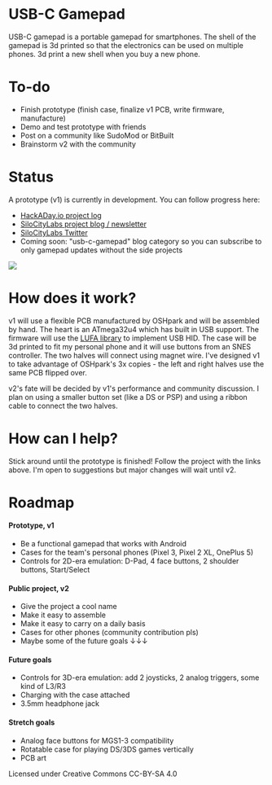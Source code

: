 # USB-C Gamepad
USB-C gamepad is a portable gamepad for smartphones. The shell of the gamepad is 3d printed so that the electronics can be used on multiple phones. 3d print a new shell when you buy a new phone.

# To-do
 - Finish prototype (finish case, finalize v1 PCB, write firmware, manufacture)
 - Demo and test prototype with friends
 - Post on a community like SudoMod or BitBuilt
 - Brainstorm v2 with the community

# Status
A prototype (v1) is currently in development. You can follow progress here:
 - [HackADay.io project log](https://hackaday.io/project/165606-usb-c-gamepad-phone-case)
 - [SiloCityLabs project blog / newsletter](https://silocitylabs.com/categories/projects/)
 - [SiloCityLabs Twitter](https://twitter.com/silocitylabs)
 - Coming soon: "usb-c-gamepad" blog category so you can subscribe to only gamepad updates without the side projects

[![](https://i.imgur.com/jmLhCeil.png)](https://hackaday.io/project/165606-usb-c-gamepad-phone-case)

# How does it work?
v1 will use a flexible PCB manufactured by OSHpark and will be assembled by hand. The heart is an ATmega32u4 which has built in USB support. The firmware will use the [LUFA library](https://github.com/abcminiuser/lufa) to implement USB HID. The case will be 3d printed to fit my personal phone and it will use buttons from an SNES controller. The two halves will connect using magnet wire. I've designed v1 to take advantage of OSHpark's 3x copies - the left and right halves use the same PCB flipped over.

v2's fate will be decided by v1's performance and community discussion. I plan on using a smaller button set (like a DS or PSP) and using a ribbon cable to connect the two halves.

# How can I help?
Stick around until the prototype is finished! Follow the project with the links above. I'm open to suggestions but major changes will wait until v2.

# Roadmap

####  Prototype, v1
 - Be a functional gamepad that works with Android
 - Cases for the team's personal phones (Pixel 3, Pixel 2 XL, OnePlus 5)
 - Controls for 2D-era emulation: D-Pad, 4 face buttons, 2 shoulder buttons, Start/Select
#### Public project, v2
 - Give the project a cool name
 - Make it easy to assemble
 - Make it easy to carry on a daily basis
 - Cases for other phones (community contribution pls)
 - Maybe some of the future goals ↓↓↓
#### Future goals
 - Controls for 3D-era emulation: add 2 joysticks, 2 analog triggers, some kind of L3/R3
 - Charging with the case attached
 - 3.5mm headphone jack
#### Stretch goals
 - Analog face buttons for MGS1-3 compatibility
 - Rotatable case for playing DS/3DS games vertically
 - PCB art


Licensed under Creative Commons CC-BY-SA 4.0